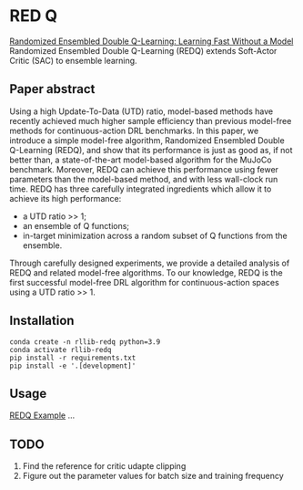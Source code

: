 # RED Q

[Randomized Ensembled Double Q-Learning: Learning Fast Without a Model](https://arxiv.org/abs/2101.05982)  Randomized Ensembled Double Q-Learning (REDQ) extends Soft-Actor Critic (SAC) to ensemble learning.

## Paper abstract
Using a high Update-To-Data (UTD) ratio, model-based methods have recently achieved much higher sample efficiency than previous model-free methods for continuous-action DRL benchmarks. In this paper, we introduce a simple model-free algorithm, Randomized Ensembled Double Q-Learning (REDQ), and show that its performance is just as good as, if not better than, a state-of-the-art model-based algorithm for the MuJoCo benchmark. Moreover, REDQ can achieve this performance using fewer parameters than the model-based method, and with less wall-clock run time. REDQ has three carefully integrated ingredients which allow it to achieve its high performance:

* a UTD ratio >> 1;
* an ensemble of Q functions;
* in-target minimization across a random subset of Q functions from the ensemble.

Through carefully designed experiments, we provide a detailed analysis of REDQ and related model-free algorithms. To our knowledge, REDQ is the first successful model-free DRL algorithm for continuous-action spaces using a UTD ratio >> 1.


## Installation

```
conda create -n rllib-redq python=3.9
conda activate rllib-redq
pip install -r requirements.txt
pip install -e '.[development]'
```

## Usage

[REDQ Example](examples/test_cartpole.py) ...

## TODO

1. Find the reference for critic udapte clipping
1. Figure out the parameter values for batch size and training frequency

